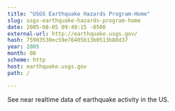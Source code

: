 ```yaml
---
title: "USGS Earthquake Hazards Program-Home"
slug: usgs-earthquake-hazards-program-home
date: 2005-08-05 09:49:15 -0500
external-url: http://earthquake.usgs.gov/
hash: 75903530ec59e76405b13b0513b88d37
year: 2005
month: 08
scheme: http
host: earthquake.usgs.gov
path: /

---
```


See near realtime data of earthquake activity in the US.
